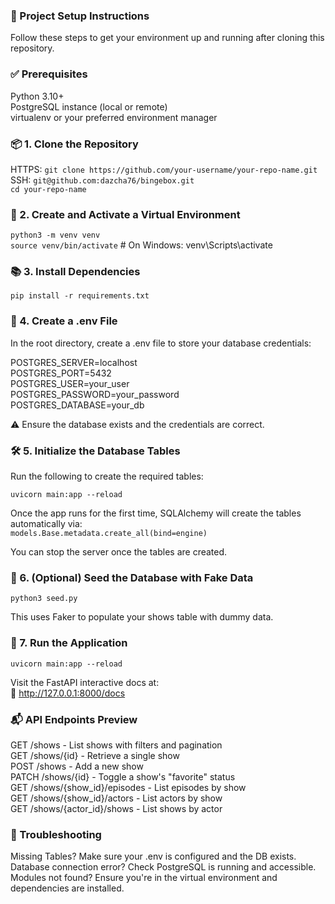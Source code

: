 ### 🚀 Project Setup Instructions
Follow these steps to get your environment up and running after cloning this repository.

### ✅ Prerequisites
Python 3.10+  
PostgreSQL instance (local or remote)  
virtualenv or your preferred environment manager

### 📦 1. Clone the Repository
HTTPS: `git clone https://github.com/your-username/your-repo-name.git`  
SSH: `git@github.com:dazcha76/bingebox.git`  
`cd your-repo-name`

### 📁 2. Create and Activate a Virtual Environment
`python3 -m venv venv`  
`source venv/bin/activate` # On Windows: venv\Scripts\activate

### 📚 3. Install Dependencies
`pip install -r requirements.txt`

### 🔐 4. Create a .env File
In the root directory, create a .env file to store your database credentials:  

POSTGRES_SERVER=localhost  
POSTGRES_PORT=5432  
POSTGRES_USER=your_user  
POSTGRES_PASSWORD=your_password  
POSTGRES_DATABASE=your_db  

⚠️ Ensure the database exists and the credentials are correct.

### 🛠️ 5. Initialize the Database Tables
Run the following to create the required tables:  

`uvicorn main:app --reload`  

Once the app runs for the first time, SQLAlchemy will create the tables automatically via:  
`models.Base.metadata.create_all(bind=engine)`  

You can stop the server once the tables are created.  

### 🌱 6. (Optional) Seed the Database with Fake Data
`python3 seed.py`  

This uses Faker to populate your shows table with dummy data.  

### 🚀 7. Run the Application
`uvicorn main:app --reload`  

Visit the FastAPI interactive docs at:  
📍 http://127.0.0.1:8000/docs  

### 📬 API Endpoints Preview

GET /shows - List shows with filters and pagination  
GET /shows/{id} - Retrieve a single show  
POST /shows - Add a new show  
PATCH /shows/{id} - Toggle a show's "favorite" status  
GET /shows/{show_id}/episodes - List episodes by show  
GET /shows/{show_id}/actors - List actors by show  
GET /shows/{actor_id}/shows - List shows by actor 

### 🧹 Troubleshooting
Missing Tables? Make sure your .env is configured and the DB exists.  
Database connection error? Check PostgreSQL is running and accessible.  
Modules not found? Ensure you're in the virtual environment and dependencies are installed.  
